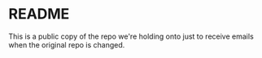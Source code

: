 # README

This is a public copy of the repo we're holding onto just to receive emails when the original repo is changed.
